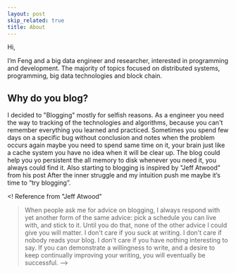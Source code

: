 ```yaml
---
layout: post
skip_related: true
title: About
---
```


Hi,

I’m Feng and a big data engineer and researcher, interested in programming and development. The majority of topics focused on distributed systems, programming, big data technologies and block chain. 

Why do you blog?
----------
I decided to "Blogging" mostly for selfish reasons. As a engineer you need the way to tracking of the technologies and algorithms, because you can't remember everything you learned and practiced. Sometimes you spend few days on a specific bug without conclusion and notes when the problem occurs again maybe you need to spend same time on it, your brain just like a cache system you have no idea when it will be clear up. The blog could help you yo persistent the all memory to disk whenever you need it, you always could find it. Also starting to blogging is inspired by "Jeff Atwood" from his post<How To Achieve Ultimate Blog Success In One Easy Step> After the inner struggle and my intuition push me maybe it’s time to “try blogging”. 
 
 
 <!--哈哈我是注释，不会在浏览器中显示。
 I have been a big data engineer for years, but still, haven’t broken through the bottleneck of my abilities. Helplessly, technologies iteration is too fast and so many stuff needs to catch up and hopefully, my blog will be utilized.
-->
 
 <!
Reference from "Jeff Atwood"
>When people ask me for advice on blogging, I always respond with yet another form of the same advice: pick a schedule you can live with, and stick to it. Until you do that, none of the other advice I could give you will matter. I don't care if you suck at writing. I don't care if nobody reads your blog. I don't care if you have nothing interesting to say. If you can demonstrate a willingness to write, and a desire to keep continually improving your writing, you will eventually be successful.
-->



